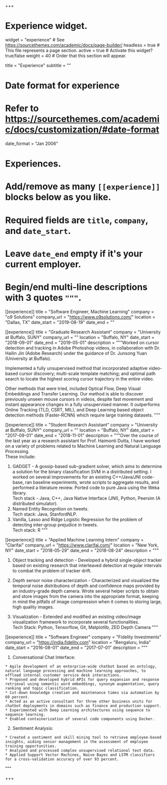 +++
# Experience widget.
widget = "experience"  # See https://sourcethemes.com/academic/docs/page-builder/
headless = true  # This file represents a page section.
active = true  # Activate this widget? true/false
weight = 40  # Order that this section will appear.

title = "Experience"
subtitle = ""

# Date format for experience
#   Refer to https://sourcethemes.com/academic/docs/customization/#date-format
date_format = "Jan 2006"

# Experiences.
#   Add/remove as many `[[experience]]` blocks below as you like.
#   Required fields are `title`, `company`, and `date_start`.
#   Leave `date_end` empty if it's your current employer.
#   Begin/end multi-line descriptions with 3 quotes `"""`.
[[experience]]
  title = "Software Engineer, Machine Learning"
  company = "o9 Solutions"
  company_url = "https://www.o9solutions.com/"
  location = "Dallas, TX"
  date_start = "2019-08-19"
  date_end = ""
 
[[experience]]
  title = "Graduate Research Assistant"
  company = "University at Buffalo, SUNY"
  company_url = ""
  location = "Buffalo, NY"
  date_start = "2018-09-01"
  date_end = "2019-05-01"
  description = """Worked on cursor detection and tracking in Adobe Photoshop videos, in collaboration with Dr. Hailin Jin (Adobe Research) under the guidance of Dr. Junsong Yuan (University at Buffalo).

Implemented a fully unsupervised method that incorporated adaptive video-based cursor discovery; multi-scale template matching; and optimal path search to locate the highest scoring cursor trajectory in the entire video. 

Other methods that were tried, included Optical Flow, Deep Visual Embeddings and Transfer Learning. Our method is able to discover previously unseen mouse cursors in videos, despite fast movement and instant appearance changes in a fully unsupervised manner. It outperforms Online Tracking (TLD, CSRT, MIL), and Deep Learning based object detection methods (Faster-RCNN) which require large training datasets.
"""

[[experience]]
  title = "Student Research Assistant"
  company = "University at Buffalo, SUNY"
  company_url = ""
  location = "Buffalo, NY"
  date_start = "2017-09-01"
  date_end = "2018-11-01"
  description = """Over the course of the last year as a research assistant for Prof. Haimonti Dutta, I have worked on a variety of problems related to Machine Learning and Natural Language Processing.  
  These include:  
  1. GADGET - A gossip-based sub-gradient solver, which aims to determine a solution for the binary classification SVM in a distributed setting. I worked on several improvements for an existing C++/Java/JNI code-base, ran baseline experiments, wrote scripts to aggregate results, and performed a literature review. Ported code to pure Java using the Weka library.  
  Tech stack - Java, C++, Java Native Interface (JNI), Python, Peersim (A distributed simulator).  
  2. Named Entity Recognition on tweets.  
  Tech stack: Java, StanfordNLP.  
  3. Vanilla, Lasso and Ridge Logistic Regression for the problem of detecting inter-group prejudice in tweets.  
  Tech stack: R
"""


[[experience]]
  title = "Applied Machine Learning Intern"
  company = "Clarifai"
  company_url = "https://www.clarifai.com/"
  location = "New York, NY"
  date_start = "2018-05-29"
  date_end = "2018-08-24"
  description = """  
  1. Object tracking and detection - Developed a hybrid single-object tracker based on existing research that interleaved detection at regular intervals to combat the problem of tracker drift.  
  
  2. Depth sensor noise characterization - Characterized and visualized the temporal noise distributions of depth and confidence maps provided by an industry-grade depth camera. Wrote several helper scripts to obtain and store images from the camera into the appropriate format, keeping in mind the pitfalls of image compression when it comes to storing large, high quality images.  
  
  3. Visualization - Extended and modified an existing video/image visualization framework to incorporate several functionalities.  
  Tech Stack: Python, Tensorflow, Git, Matplotlib, ZED Depth Camera
"""

[[experience]]
  title = "Software Engineer"
  company = "Fidelity Investments"
  company_url = "https://india.fidelity.com"
  location = "Bengaluru, India"
  date_start = "2016-08-01"
  date_end = "2017-07-01"
  description = """  
  1. Conversational Chat Interface:  
  
    * Agile development of an enterprise-wide chatbot based on ontology, natural language processing and machine learning approaches, to offload internal customer service desk interactions.  
    * Proposed and developed hybrid APIs for query expansion and response retrieval using semantic word embeddings, synonym augmentation, query ranking and topic classification.  
    * Cut-down knowledge creation and maintenance times via automation by 60 percent.  
    * Acted as an active consultant for three other business units for chatbot deployments in domains such as finance and production support.  
    * Experimented with Deep Learning architectures using sequence to sequence learning.  
    * Enabled containerization of several code components using Docker.  
  2. Sentiment Analysis:  
  
    * Created a sentiment and skill mining tool to retrieve employee-based insights, aiding senior management in the assessment of employee training opportunities.  
    * Analyzed and processed complex unsupervised relational text data.  
    * Applied Support Vector Machines, Naive Bayes and LSTM classifiers for a cross-validation accuracy of over 93 percent.
"""


+++
